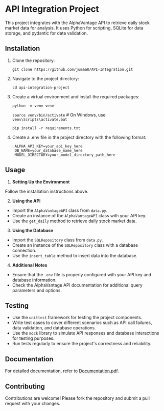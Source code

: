 # API Integration Project

This project integrates with the AlphaVantage API to retrieve daily stock market data for analysis. It uses Python for scripting, SQLite for data storage, and pydantic for data validation.

## Installation

1. Clone the repository:

   `git clone https://github.com/jumaa0/API-Integration.git`
  
2. Navigate to the project directory:

   `cd api-integration-project`
   
4. Create a virtual environment and install the required packages:

   `python -m venv venv`
  
   `source venv/bin/activate`  # On Windows, use `venv\Scripts\activate.bat`
  
   `pip install -r requirements.txt`

5. Create a .env file in the project directory with the following format:

        ALPHA_API_KEY=your_api_key_here
        DB_NAME=your_database_name_here
        MODEL_DIRECTORY=your_model_directory_path_here


## Usage

1. **Setting Up the Environment**

Follow the installation instructions above.

2. **Using the API**

- Import the `AlphaVantageAPI` class from `data.py`.
- Create an instance of the `AlphaVantageAPI` class with your API key.
- Use the `get_daily` method to retrieve daily stock market data.

3. **Using the Database**

- Import the `SQLRepository` class from `data.py`.
- Create an instance of the `SQLRepository` class with a database connection.
- Use the `insert_table` method to insert data into the database.

4. **Additional Notes**

- Ensure that the `.env` file is properly configured with your API key and database information.
- Check the AlphaVantage API documentation for additional query parameters and options.

## Testing

- Use the `unittest` framework for testing the project components.
- Write test cases to cover different scenarios such as API call failures, data validation, and database operations.
- Use the `mock` library to simulate API responses and database interactions for testing purposes.
- Run tests regularly to ensure the project's correctness and reliability.

## Documentation

For detailed documentation, refer to [Documentation.pdf](Documentation.pdf).

## Contributing

Contributions are welcome! Please fork the repository and submit a pull request with your changes.


